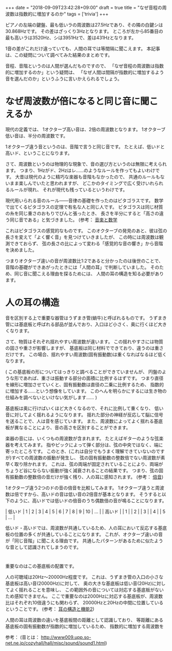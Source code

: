 +++
date = "2018-09-09T23:42:28+09:00"
draft = true
title = "なぜ音程の周波数は指数的に増加するのか"
tags = ['trivia']
+++

ピアノの左端の鍵盤、最も低いラの周波数は27.5Hzであり、その隣の白鍵シは30.868Hzです。
その差はざっくり3Hzとなります。
ところが左から85番目の最も高いラは3520Hz、シは3951Hzで、差は431Hzとなります。

1音の差がこれだけ違っていても、人間の耳では等間隔に聞こえます。
本記事は、この疑問について調べてみた結果のまとめです。

音程、音階というのは人間が選んだものですので、
「なぜ音程の周波数は指数的に増加するのか」という疑問は、
「なぜ人間は間隔が指数的に増加するよう音を選んだのか」というふうに言いかえられるでしょう。

<!--more-->

# なぜ周波数が倍になると同じ音に聞こえるか

現代の定義では、
1オクターブ高い音は、2倍の周波数となります。
1オクターブ低い音は、半分の周波数です。

1オクターブ違う音というのは、音階で言うと同じ音です。
たとえば、低いドと高いド、ということになります。

さて、周波数というのは物理的な現象で、音の選び方というのは無限に考えられます。
つまり、1Hzがド、2Hzはレ……のようなルールを作ってもよいわけです。
大昔は現代のように精巧な楽器も音階もなかったので、
共通のルールもないまま楽しんでいたと思われますが、
どこかのタイミングで広く受けいれられるルールが現れ、
それが現代も残っているというわけです。

現代用いられる音のルール——音律の基礎を作ったのはピタゴラスです。
数学で出てくるピタゴラスの定理で有名な人と同じ人です。
ピタゴラスは同じ材質の糸を同じ重さのおもりでぴんと張ったとき、
長さを半分にすると「高さの違う同じ音である」と気づきました。
(参考： [音楽と数学](http://www.nihongo.com/aaa/chigaku/suugaku/pythagoras.htm)

これはピタゴラスの感覚的なものです。
このオクターブの発見のあと、彼は弦の長さを変えて「よく響く音」を見つけていきましたが、
この時には周波数は観測できておらず、
弦の長さの比によって変わる「感覚的な音の響き」から音階を決めました。

つまりオクターブ違いの音が周波数比1:2であると分かったのは後世のことで、
音階の基礎ができあがったときには「人間の耳」で判断していました。
そのため、同じ音に聞こえる理由を探るためには、
人間の耳の構造を知る必要があります。

# 人の耳の構造

音を区別する上で重要な器管はうずまき管(蝸牛)と呼ばれるものです。
うずまき管には基底板と呼ばれる部品が並んでおり、入口ほど小さく、奥に行くほど大きくなります。

さて、物質はそれぞれ揺れやすい周波数が違います。
この揺れやすさには物質の固さや重さが影響しますが、
基底板は同じ材料でできており、違うのは重さだけです。
この場合、揺れやすい周波数(固有振動数)は重くなればなるほど低くなります。

(
この基底板の形についてはっきりと調べることができていませんが、
円盤のような形であれば、重さは振動する部分の面積に比例するはずです。
つまり直径を線形に増加させていくと、固有振動数は直径の二乗に比例するため、
指数的に増加する……という想像をしています。
このへんを明らかにするには生き物の仕組みを調べないといけない気がします……
)

基底板は奥に行けばいくほど大きくなるので、それに比例して重くなり、
低い音に対してよく揺れるようになります。
揺れた部分の神経が反応して脳に信号を送ることで、人は音を感じています。
また、周波数によってよく揺れる基底板が異なることにより、音の高さを区別することができます。

楽器の音には、いくつもの周波数が含まれます。
たとえばギターのような弦楽器を考えてみます。
指やピックによって弾く部分は、弦の中央ではなく、端に寄ったところです。
このとき、(これは自分でもうまく理解できていないのですが)すべての周波数の振動が発生し、
弦の固有振動数の整数倍でない周波数が素早く取り除かれます。
これは、弦の両端が固定されていることにより、両端がちょうど谷にならない振動が強く減衰されることの結果です。
つまり、弦の固有振動数の整数倍の音だけが強く残り、人の耳に感知されます。
(参考： [倍音](https://ja.wikipedia.org/wiki/%E5%80%8D%E9%9F%B3))

1オクターブ違う2つのドの音の倍音を比較してみます。
1オクターブ違うと周波数は倍ですから、高いドの音は低い音の2倍音が基本となります。
そうすると以下のように、高いドでは低いドの倍音のうち偶数倍の音が鳴ることになります。

| 低いド | 1 | 2 | 3 | 4 | 5 | 6 | 7 | 8 | 9 | 10 | ... |
| 高いド |   | 1 |   | 2 |   | 3 |   | 4 |   |  5 | ... |

低いド・高いドでは、周波数が共通しているため、人の耳において反応する基底板の位置の多くが共通していることになります。
これが、オクターブ違いの音が「同じ音階」に聞こえる理由です。
共通したパターンがあるために似たような音として認識されてしまうのです。

#

重要なのはこの基底板の配置です。

人の可聴域は20Hz〜20000Hz程度です。
これは、うずまき管の入口の小さな基底板は高い音(20000Hz)に対して、
奥の大きな基底板は低い音(20Hz)に対してよく揺れることを意味し、
この範囲外の音については対応する基底板がないため感知できません。
ここで重要なのは2000Hzに対応する基底板が、周波数比はそれぞれ10倍違うにも関わらず、
20000Hzと20Hzの中間に位置しているということです。
(参考： [耳の構造と機能2](http://nucleus.main.jp/index.php?course%2Fppt_mimi2))

人間の耳は周波数の違いを基底板間の距離として認識しており、
等距離にある基底板の固有振動数が指数的に増加しているため、
指数的に増加する周波数を

<!-- # ギターのフレットが等間隔でない理由 -->

<!-- fn = (n / 2L) * √(S/p) -->

<!-- S: 聴力 -->
<!-- p: 線密度(質量) -->
<!-- L: 弦の長さ -->

<!-- 波のエネルギー密度 -->

<!-- 1/2 p w^2 A^2 c -->
<!-- A: 振幅 -->
<!-- c: 伝播速度 -->

<!-- 角速度 w = 2πf -->


<!-- # 倍音が発生する原理 -->

<!-- 弦の中央を弾いた場合、sin カーブ の波が現れる -->

<!-- 中央以外を弾いた場合、様々な波の重ね合わせとして弦の振動が表現でき、 -->
<!-- 固有振動数の整数倍の波は振幅が強く現れる。 -->


<!-- # 音階の間隔(周波数)が指数的に増加する理由 -->

<!-- 蝸牛の基底骨の質量が指数的に増加するから？ -->

<!-- # 高音は危険な音なのか？ -->

<!-- 蝸牛の先頭側は高音域を感じるようになっているが、 -->
<!-- これに進化上の理由があるのか？ -->

参考：
(音とは： http://www009.upp.so-net.ne.jp/cozyhall/hall/misc/sound/sound1.html)
